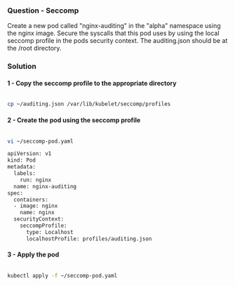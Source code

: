 ### Question - Seccomp

Create a new pod called "nginx-auditing" in the "alpha" namespace using the nginx image. Secure the syscalls that this pod uses by using the local seccomp profile in the pods security context. The auditing.json should be at the /root directory.

### Solution

#### 1 - Copy the seccomp profile to the appropriate directory

```sh

cp ~/auditing.json /var/lib/kubelet/seccomp/profiles

```

#### 2 - Create the pod using the seccomp profile

```sh

vi ~/seccomp-pod.yaml

apiVersion: v1
kind: Pod
metadata:
  labels:
    run: nginx
  name: nginx-auditing
spec:
  containers:
  - image: nginx
    name: nginx
  securityContext:
    seccompProfile:
      type: Localhost
      localhostProfile: profiles/auditing.json

```

#### 3 - Apply the pod

```sh

kubectl apply -f ~/seccomp-pod.yaml

```
